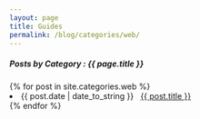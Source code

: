 ```yaml
---
layout: page
title: Guides
permalink: /blog/categories/web/
---
```


<h5> Posts by Category : {{ page.title }} </h5>

<div class="card">
{% for post in site.categories.web %}
 <li class="category-posts"><span>{{ post.date | date_to_string }}</span> &nbsp; <a href="{{ post.url }}">{{ post.title }}</a></li>
{% endfor %}
</div>